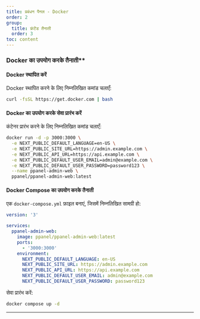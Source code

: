 ```yaml
---
title: प्रबंधन पैनल - Docker
order: 2
group: 
  title: फ्रंटेंड तैनाती
  order: 3
toc: content
---
```


### Docker का उपयोग करके तैनाती\*\*

#### Docker स्थापित करें

Docker स्थापित करने के लिए निम्नलिखित कमांड चलाएँ:

```bash
curl -fsSL https://get.docker.com | bash
```

#### Docker का उपयोग करके सेवा प्रारंभ करें

कंटेनर प्रारंभ करने के लिए निम्नलिखित कमांड चलाएँ:

```bash
docker run -d -p 3000:3000 \
  -e NEXT_PUBLIC_DEFAULT_LANGUAGE=en-US \
  -e NEXT_PUBLIC_SITE_URL=https://admin.example.com \
  -e NEXT_PUBLIC_API_URL=https://api.example.com \
  -e NEXT_PUBLIC_DEFAULT_USER_EMAIL=admin@example.com \
  -e NEXT_PUBLIC_DEFAULT_USER_PASSWORD=password123 \
  --name ppanel-admin-web \
  ppanel/ppanel-admin-web:latest
```

#### Docker Compose का उपयोग करके तैनाती

एक `docker-compose.yml` फ़ाइल बनाएं, जिसमें निम्नलिखित सामग्री हो:

```yaml
version: '3'

services:
  ppanel-admin-web:
    image: ppanel/ppanel-admin-web:latest
    ports:
      - '3000:3000'
    environment:
      NEXT_PUBLIC_DEFAULT_LANGUAGE: en-US
      NEXT_PUBLIC_SITE_URL: https://admin.example.com
      NEXT_PUBLIC_API_URL: https://api.example.com
      NEXT_PUBLIC_DEFAULT_USER_EMAIL: admin@example.com
      NEXT_PUBLIC_DEFAULT_USER_PASSWORD: password123
```

सेवा प्रारंभ करें:

```bash
docker compose up -d
```

---

